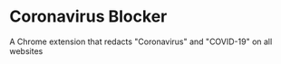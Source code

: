 # Coronavirus Blocker

A Chrome extension that redacts "Coronavirus" and "COVID-19" on all websites


